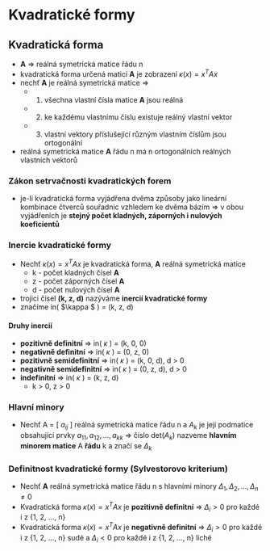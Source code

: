 # Kvadratické formy
## Kvadratická forma
- **A** => reálná symetrická matice řádu n
- kvadratická forma určená maticí **A** je zobrazení $\kappa (x) = x^{T}Ax$
- nechť **A** je reálná symetrická matice =>
    - 1) všechna vlastní čísla matice **A** jsou reálná
    - 2) ke každému vlastnímu číslu existuje reálný vlastní vektor
    - 3) vlastní vektory příslušející různým vlastním číslům jsou ortogonální
- reálná symetrická matice **A** řádu n má n ortogonálních reálných vlastních vektorů

### Zákon setrvačnosti kvadratických forem
- je-li kvadratická forma vyjádřena dvěma způsoby jako lineární kombinace čtverců souřadnic vzhledem ke dvěma bázím => v obou vyjádřeních je **stejný počet kladných, záporných i nulových koeficientů**

### Inercie kvadratické formy
- Nechť $\kappa (x) = x^{T}Ax$ je kvadratická forma, **A** reálná symetrická matice
    - k - počet kladných čísel **A**
    - z - počet záporných čísel **A**
    - d - počet nulových čísel **A**
- trojici čísel **(k, z, d)** nazýváme **inercií kvadratické formy**
- značíme in( $\kappa $ ) = (k, z, d)

#### Druhy inercií
- **pozitivně definitní** => in( $\kappa$ ) = (k, 0, 0)
- **negativně definitní** => in( $\kappa$ ) = (0, z, 0)
- **pozitivně semidefinitní** => in( $\kappa$ ) = (k, 0, d), d > 0
- **negativně semidefinitní** => in( $\kappa$ ) = (0, z, d), d > 0
- **indefinitní** => in( $\kappa$ ) = (k, z, d)
    - k > 0, z > 0

### Hlavní minory
- Nechť A = [ $a_{ij}$ ] reálná symetrická matice řádu n a $A_k$ je její podmatice obsahující prvky $a_{11}, a_{12}, ..., a_{kk}$ => číslo det($A_k$) nazveme **hlavním minorem matice** A **řádu** k a značí se $\Delta _{k}$

### Definitnost kvadratické formy (Sylvestorovo kriterium)
- Nechť **A** reálná symetrická matice řádu n s hlavními minory $\Delta _{1}, \Delta _{2}, ... , \Delta _{n} \neq 0$
- Kvadratická forma $\kappa (x) = x^{T}Ax$ je **pozitivně definitní** => $\Delta _{i} > 0$ pro každé i z {1, 2, ..., n}
- Kvadratická forma $\kappa (x) = x^{T}Ax$ je **negativně definitní** => $\Delta _{i} > 0$ pro každé i z {1, 2, ..., n} sudé a $\Delta _{i} < 0$ pro každé i z {1, 2, ..., n} liché